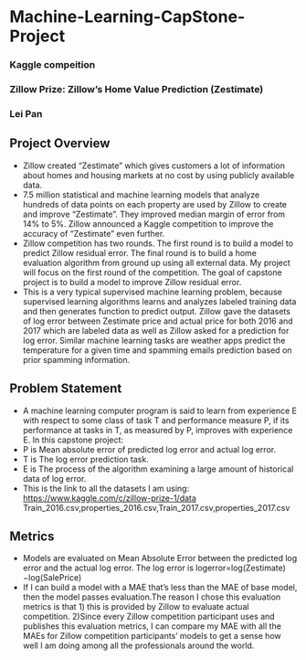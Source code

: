 # Machine-Learning-CapStone-Project
### Kaggle compeition
### Zillow Prize: Zillow’s Home Value Prediction (Zestimate)
### Lei Pan 

## Project Overview
* Zillow created “Zestimate” which gives customers a lot of information about homes and housing markets at no cost by using publicly available data. 
* 7.5 million statistical and machine learning models that analyze hundreds of data points on each property are used by Zillow to create and improve “Zestimate”. They improved median margin of error from 14% to 5%. Zillow announced a Kaggle competition to improve the accuracy of “Zestimate” even further.
* Zillow competition has two rounds. The first round is to build a model to predict Zillow residual error. The final round is to build a home evaluation algorithm from ground up using all external data. My project will focus on the first round of the competition. The goal of capstone project is to build a model to improve Zillow residual error.
* This is a very typical supervised machine learning problem, because supervised learning algorithms learns and analyzes labeled training data and then generates function to predict output. Zillow gave the datasets of log error between Zestimate price and actual price for both 2016 and 2017 which are labeled data as well as Zillow asked for a prediction for log error. Similar machine learning tasks are weather apps predict the temperature for a given time and spamming emails prediction based on prior spamming information.

## Problem Statement
* A machine learning computer program is said to learn from experience E with respect to some class of task T and performance measure P, if its performance at tasks in T, as measured by P, improves with experience E. In this capstone project: 
* P is Mean absolute error of predicted log error and actual log error.
* T is The log error prediction task.
* E is The process of the algorithm examining a large amount of historical data of log error.
* This is the link to all the datasets I am using: https://www.kaggle.com/c/zillow-prize-1/data Train_2016.csv,properties_2016.csv,Train_2017.csv,properties_2017.csv 

## Metrics
* Models are evaluated on Mean Absolute Error between the predicted log error and the actual log error. The log error is logerror=log(Zestimate)−log(SalePrice)
* If I can build a model with a MAE that’s less than the MAE of base model, then the model passes evaluation.The reason I chose this evaluation metrics is that 1) this is provided by Zillow to evaluate actual competition. 2)Since every Zillow competition participant uses and publishes this evaluation metrics, I can compare my MAE with all the MAEs for Zillow competition participants’ models to get a sense how well I am doing among all the professionals around the world.


